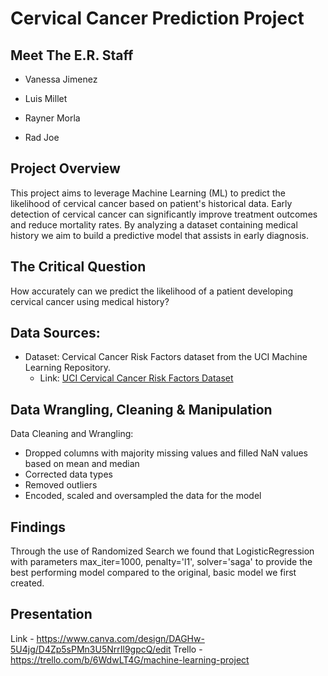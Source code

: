 # Cervical Cancer Prediction Project

## Meet The E.R. Staff

- Vanessa Jimenez

- Luis Millet

- Rayner Morla

- Rad Joe



## Project Overview

This project aims to leverage Machine Learning (ML) to predict the likelihood of cervical cancer based on patient's historical data. Early detection of cervical cancer can significantly improve treatment outcomes and reduce mortality rates. By analyzing a dataset containing medical history we aim to build a predictive model that assists in early diagnosis.


## The Critical Question

How accurately can we predict the likelihood of a patient developing cervical cancer using medical history?


## Data Sources:

- Dataset: Cervical Cancer Risk Factors dataset from the UCI Machine Learning Repository.
  - Link: [UCI Cervical Cancer Risk Factors Dataset](https://archive.ics.uci.edu/dataset/383/cervical+cancer+risk+factors)


## Data Wrangling, Cleaning & Manipulation

Data Cleaning and Wrangling:

   - Dropped columns with majority missing values and filled NaN values based on mean and median
   - Corrected data types
   - Removed outliers
   - Encoded, scaled and oversampled the data for the model

## Findings
Through the use of Randomized Search we found that LogisticRegression with parameters max_iter=1000, penalty='l1', solver='saga' to provide the best performing model compared to the original, basic model we first created.


## Presentation

Link - https://www.canva.com/design/DAGHw-5U4jg/D4Zp5sPMn3U5NrrIl9gpcQ/edit
Trello - https://trello.com/b/6WdwLT4G/machine-learning-project
